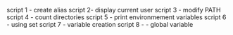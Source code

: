 script 1 - create alias
script 2- display current user
script 3 - modify PATH
script 4 - count directories
script 5 - print environmement variables
script 6 - using set
script 7 - variable creation
script 8 - - global variable
